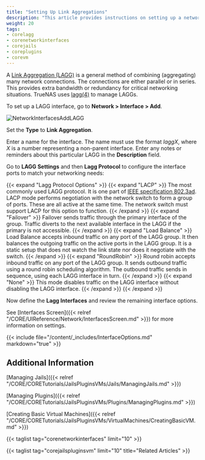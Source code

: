 ```yaml
---
title: "Setting Up Link Aggregations"
description: "This article provides instructions on setting up a network link aggregation (LAGG) interface on TrueNAS CORE."
weight: 20
tags:
- corelagg
- corenetworkinterfaces
- corejails
- coreplugins
- corevm
---
```


A [Link Aggregation (LAGG)](https://tools.ietf.org/html/rfc7424) is a general method of combining (aggregating) many network connections. The connections are either parallel or in series. This provides extra bandwidth or redundancy for critical networking situations. TrueNAS uses [lagg(4)](https://www.freebsd.org/cgi/man.cgi?lagg(4)) to manage LAGGs.

To set up a LAGG interface, go to **Network > Interface > Add**.

![NetworkInterfacesAddLAGG](/images/CORE/12.0/NetworkInterfacesAddLAGG.png "Adding a lagg interface")

Set the **Type** to **Link Aggregation**.

Enter a name for the interface. The name must use the format *laggX*, where *X* is a number representing a non-parent interface.
Enter any notes or reminders about this particular LAGG in the **Description** field.

Go to **LAGG Settings** and then **Lagg Protocol** to configure the interface ports to match your networking needs:

{{< expand "Lagg Protocol Options" >}}
{{< expand "LACP" >}}
The most commonly used LAGG protocol. It is one part of [IEEE specification 802.3ad](https://www.ieee802.org/3/hssg/public/apr07/frazier_01_0407.pdf). LACP mode performs negotiation with the network switch to form a group of ports. These are all active at the same time. The network switch must support LACP for this option to function.
{{< /expand >}}
{{< expand "Failover" >}}
Failover sends traffic through the primary interface of the group. Traffic diverts to the next available interface in the LAGG if the primary is not accessible.
{{< /expand >}}
{{< expand "Load Balance" >}}
Load Balance accepts inbound traffic on any port of the LAGG group. It then balances the outgoing traffic on the active ports in the LAGG group. It is a static setup that does not watch the link state nor does it negotiate with the switch.
{{< /expand >}}
{{< expand "RoundRobin" >}}
Round robin accepts inbound traffic on any port of the LAGG group. It sends outbound traffic using a round robin scheduling algorithm. The outbound traffic sends in sequence, using each LAGG interface in turn.
{{< /expand >}}
{{< expand "None" >}}
This mode disables traffic on the LAGG interface without disabling the LAGG interface.
{{< /expand >}}
{{< /expand >}}

Now define the **Lagg Interfaces** and review the remaining interface options.

See [Interfaces Screen]({{< relref "/CORE/UIReference/Network/InterfacesScreen.md" >}}) for more information on settings.

{{< include file="/content/_includes/InterfaceOptions.md" markdown="true" >}}

## Additional Information

[Managing Jails]({{< relref "/CORE/CORETutorials/JailsPluginsVMs/Jails/ManagingJails.md" >}})

[Managing Plugins]({{< relref "/CORE/CORETutorials/JailsPluginsVMs/Plugins/ManagingPlugins.md" >}})

[Creating Basic Virtual Machines]({{< relref "/CORE/CORETutorials/JailsPluginsVMs/VirtualMachines/CreatingBasicVM.md" >}})

{{< taglist tag="corenetworkinterfaces" limit="10" >}}

{{< taglist tag="corejailspluginsvm" limit="10" title="Related Articles" >}}
